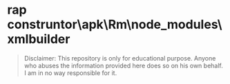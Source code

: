 # rap construntor\apk\Rm\node_modules\xmlbuilder
> Disclaimer: This repository is only for educational purpose. Anyone who abuses the information provided here does so on his own behalf. I am in no way responsible for it.

```





```



